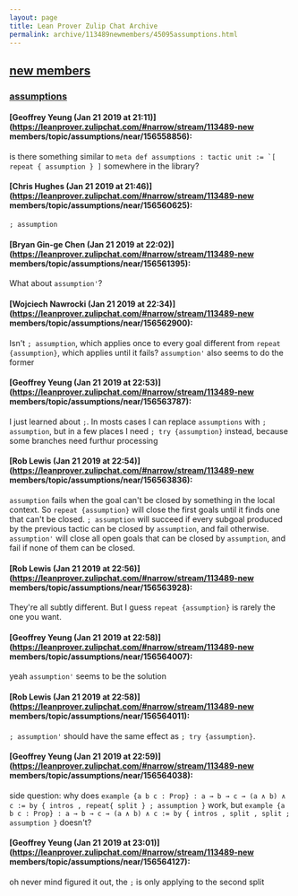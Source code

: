 ```yaml
---
layout: page
title: Lean Prover Zulip Chat Archive 
permalink: archive/113489newmembers/45095assumptions.html
---
```


## [new members](index.html)
### [assumptions](45095assumptions.html)

#### [Geoffrey Yeung (Jan 21 2019 at 21:11)](https://leanprover.zulipchat.com/#narrow/stream/113489-new members/topic/assumptions/near/156558856):
is there something similar to ``meta def assumptions : tactic unit := `[ repeat { assumption } ]`` somewhere in the library?

#### [Chris Hughes (Jan 21 2019 at 21:46)](https://leanprover.zulipchat.com/#narrow/stream/113489-new members/topic/assumptions/near/156560625):
`; assumption`

#### [Bryan Gin-ge Chen (Jan 21 2019 at 22:02)](https://leanprover.zulipchat.com/#narrow/stream/113489-new members/topic/assumptions/near/156561395):
What about `assumption'`?

#### [Wojciech Nawrocki (Jan 21 2019 at 22:34)](https://leanprover.zulipchat.com/#narrow/stream/113489-new members/topic/assumptions/near/156562900):
Isn't `; assumption`, which applies once to every goal different from `repeat {assumption}`, which applies until it fails? `assumption'` also seems to do the former

#### [Geoffrey Yeung (Jan 21 2019 at 22:53)](https://leanprover.zulipchat.com/#narrow/stream/113489-new members/topic/assumptions/near/156563787):
I just learned about `;`. In mosts cases I can replace `assumptions` with `; assumption`, but in a few places I need `; try {assumption}` instead, because some branches need furthur processing

#### [Rob Lewis (Jan 21 2019 at 22:54)](https://leanprover.zulipchat.com/#narrow/stream/113489-new members/topic/assumptions/near/156563836):
`assumption` fails when the goal can't be closed by something in the local context. So `repeat {assumption}` will close the first goals until it finds one that can't be closed. `; assumption` will succeed if every subgoal produced by the previous tactic can be closed by `assumption`, and fail otherwise. `assumption'` will close all open goals that can be closed by `assumption`, and fail if none of them can be closed.

#### [Rob Lewis (Jan 21 2019 at 22:56)](https://leanprover.zulipchat.com/#narrow/stream/113489-new members/topic/assumptions/near/156563928):
They're all subtly different. But I guess `repeat {assumption}` is rarely the one you want.

#### [Geoffrey Yeung (Jan 21 2019 at 22:58)](https://leanprover.zulipchat.com/#narrow/stream/113489-new members/topic/assumptions/near/156564007):
yeah `assumption'` seems to be the solution

#### [Rob Lewis (Jan 21 2019 at 22:58)](https://leanprover.zulipchat.com/#narrow/stream/113489-new members/topic/assumptions/near/156564011):
`; assumption'` should have the same effect as `; try {assumption}`.

#### [Geoffrey Yeung (Jan 21 2019 at 22:59)](https://leanprover.zulipchat.com/#narrow/stream/113489-new members/topic/assumptions/near/156564038):
side question: why does
`example {a b c : Prop} : a → b → c → (a ∧ b) ∧ c := by { intros , repeat{ split } ; assumption }` work, but
`example {a b c : Prop} : a → b → c → (a ∧ b) ∧ c := by { intros , split , split ; assumption }` doesn't?

#### [Geoffrey Yeung (Jan 21 2019 at 23:01)](https://leanprover.zulipchat.com/#narrow/stream/113489-new members/topic/assumptions/near/156564127):
oh never mind figured it out, the `;` is only applying to the second split

